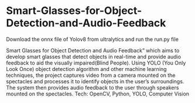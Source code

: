 # Smart-Glasses-for-Object-Detection-and-Audio-Feedback

Download the onnx file of Yolov8 from ultralytics
and run the run.py file

Smart Glasses for Object Detection and Audio Feedback” which aims to develop smart glasses that detect objects in real-time and
provide audio feedback to aid the visually impaired(Blind People). Using YOLO (You Only Look Once) object detection algorithm
and other machine learning techniques, the project captures video from a camera mounted on the spectacles and processes it to
identify objects in the user’s surroundings. The system then provides audio feedback to the user through speakers mounted on the
spectacles.
Tech: OpenCV, Python, YOLO, Computer Vision
